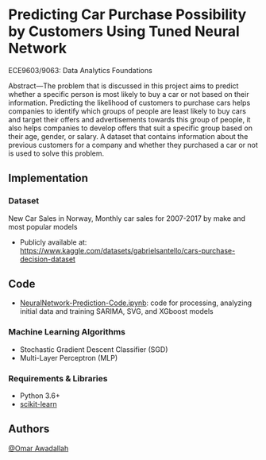 # Predicting Car Purchase Possibility by Customers Using Tuned Neural Network

ECE9603/9063: Data Analytics Foundations

Abstract—The problem that is discussed in this project aims to predict whether a specific person is most likely to buy a car or not based on their information. Predicting the likelihood of customers to purchase
cars helps companies to identify which groups of people are least likely to buy cars and target their
offers and advertisements towards this group of people, it also helps companies to develop offers
that suit a specific group based on their age, gender, or salary. A dataset that contains information
about the previous customers for a company and whether they purchased a car or not is used to
solve this problem.


## Implementation 
### Dataset 
New Car Sales in Norway, Monthly car sales for 2007-2017 by make and most popular models
* Publicly available at: https://www.kaggle.com/datasets/gabrielsantello/cars-purchase-decision-dataset 

## Code
* [NeuralNetwork-Prediction-Code.ipynb](https://github.com/Omar371/Neural-Network-Customer-Prediction/blob/master/NeuralNetwork-Prediction-Code.ipynb): code for processing, analyzing initial data and training SARIMA, SVG, and XGboost models

### Machine Learning Algorithms 
* Stochastic Gradient Descent Classifier (SGD)
* Multi-Layer Perceptron (MLP)

### Requirements & Libraries  
* Python 3.6+ 
* [scikit-learn](https://scikit-learn.org/stable/)  

## Authors
[@Omar Awadallah](https://www.linkedin.com/in/omar-awadallah-852b841a1)



